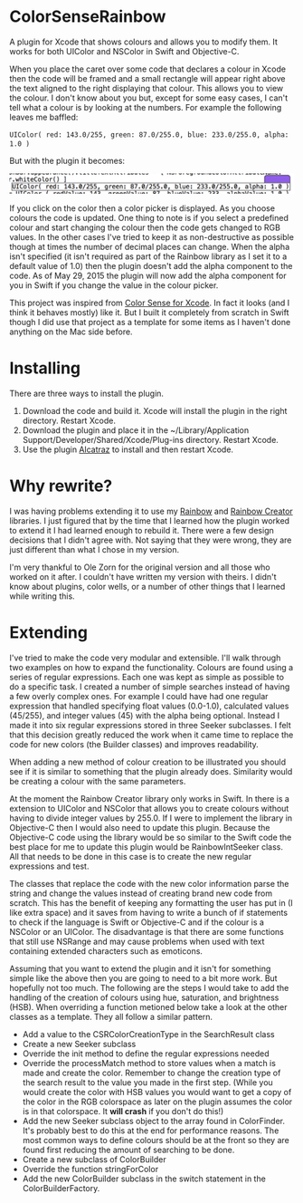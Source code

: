 # ColorSenseRainbow
A plugin for Xcode that shows colours and allows you to modify them.  It works for both UIColor and NSColor in Swift and Objective-C.

When you place the caret over some code that declares a colour in Xcode then the code will be framed and a small rectangle will appear right above the text aligned to the right displaying that colour.  This allows you to view the colour.  I don't know about you but, except for some easy cases, I can't tell what a colour is by looking at the numbers.  For example the following leaves me baffled:

	UIColor( red: 143.0/255, green: 87.0/255.0, blue: 233.0/255.0, alpha: 1.0 )

But with the plugin it becomes:

![Demo of the plugin](CSR_Demo.png)

If you click on the color then a color picker is displayed.  As you choose colours the code is updated.  One thing to note is if you select a predefined colour and start changing the colour then the code gets changed to RGB values.  In the other cases I've tried to keep it as non-destructive as possible though at times the number of decimal places can change.  When the alpha isn't specified (it isn't required as part of the Rainbow library as I set it to a default value of 1.0) then the plugin doesn't add the alpha component to the code.  As of May 29, 2015 the plugin will now add the alpha component for you in Swift if you change the value in the colour picker.

This project was inspired from [Color Sense for Xcode](https://github.com/omz/ColorSense-for-Xcode).  In fact it looks (and I think it behaves mostly) like it.  But I built it completely from scratch in Swift though I did use that project as a template for some items as I haven't done anything on the Mac side before.  

# Installing
There are three ways to install the plugin.

1. Download the code and build it.  Xcode will install the plugin in the right directory.  Restart Xcode.
2. Download the plugin and place it in the ~/Library/Application Support/Developer/Shared/Xcode/Plug-ins directory.  Restart Xcode.
3. Use the plugin [Alcatraz](http://alcatraz.io) to install and then restart Xcode.

# Why rewrite?  

I was having problems extending it to use my [Rainbow](https://github.com/NorthernRealities/Rainbow) and [Rainbow Creator](https://github.com/NorthernRealities/Rainbow-Creator) libraries.  I just figured that by the time that I learned how the plugin worked to extend it I had learned enough to rebuild it.  There were a few design decisions that I didn't agree with.  Not saying that they were wrong, they are just different than what I chose in my version.  

I'm very thankful to Ole Zorn for the original version and all those who worked on it after.  I couldn't have written my version with theirs.  I didn't know about plugins, color wells, or a number of other things that I learned while writing this.  

# Extending 
I've tried to make the code very modular and extensible.  I'll walk through two examples on how to expand the functionality.  Colours are found using a series of regular expressions.  Each one was kept as simple as possible to do a specific task.  I created a number of simple searches instead of having a few overly complex ones.  For example I could have had one regular expression that handled specifying float values (0.0-1.0), calculated values (45/255), and integer values (45) with the alpha being optional. Instead I made it into six regular expressions stored in three Seeker subclasses.  I felt that this decision greatly reduced the work when it came time to replace the code for new colors (the Builder classes) and improves readability.

When adding a new method of colour creation to be illustrated you should see if it is similar to something that the plugin already does.  Similarity would be creating a colour with the same parameters.

At the moment the Rainbow Creator library only works in Swift.  In there is a extension to UIColor and NSColor that allows you to create colours without having to divide integer values by 255.0.  If I were to implement the library in Objective-C then I would also need to update this plugin.  Because the Objective-C code using the library would be so similar to the Swift code the best place for me to update this plugin would be RainbowIntSeeker class.  All that needs to be done in this case is to create the new regular expressions and test.  

The classes that replace the code with the new color information parse the string and change the values instead of creating brand new code from scratch.  This has the benefit of keeping any formatting the user has put in (I like extra space) and it saves from having to write a bunch of if statements to check if the language is Swift or Objective-C and if the colour is a NSColor or an UIColor.  The disadvantage is that there are some functions that still use NSRange and may cause problems when used with text containing extended characters such as emoticons.

Assuming that you want to extend the plugin and it isn't for something simple like the above then you are going to need to a bit more work.  But hopefully not too much.  The following are the steps I would take to add the handling of the creation of colours using hue, saturation, and brightness (HSB).  When overriding a function metioned below take a look at the other classes as a template.  They all follow a similar pattern.

* Add a value to the CSRColorCreationType in the SearchResult class
* Create a new Seeker subclass
* Override the init method to define the regular expressions needed
* Override the processMatch method to store values when a match is made and create the color. Remember to change the creation type of the search result to the value you made in the first step. (While you would create the color with HSB values you would want to get a copy of the color in the RGB colorspace as later on the plugin assumes the color is in that colorspace.  It **will crash** if you don't do this!)
* Add the new Seeker subclass object to the array found in ColorFinder.  It's probably best to do this at the end for performance reasons.  The most common ways to define colours should be at the front so they are found first reducing the amount of searching to be done.
* Create a new subclass of ColorBuilder
* Override the function stringForColor
* Add the new ColorBuilder subclass in the switch statement in the ColorBuilderFactory.
